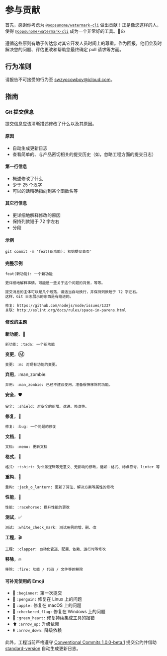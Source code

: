 # 参与贡献

首先，感谢你考虑为 [`@oopsunome/watermark-cli`][@oopsunome/watermark-cli] 做出贡献！正是像您这样的人，使得 [`@oopsunome/watermark-cli`][@oopsunome/watermark-cli] 成为一个非常好的工具。:tada::+1:

[@oopsunome/watermark-cli]: #

遵循这些原则有助于传达您对其它开发人员时间上的尊重。作为回报，他们会及时解决您的问题、评估更改和帮助您最终确定 pull 请求等方面。

## 行为准则

请报告不可接受的行为至 [swzyocowboy@icloud.com][mailto]。

[mailto]: mailto:swzyocowboy@icloud.com

## 指南

### Git 提交信息

提交信息应该清晰描述修改了什么以及其原因。

#### 原因

- 自动生成更新日志
- 查看简单的、与产品密切相关的提交历史（如，忽略工程方面的提交日志）

#### 第一行信息
- 概述修改了什么
- 少于 25 个汉字
- 可以的话精确指向到某个函数名等

#### 其它行信息
- 更详细地解释修改的原因
- 保持列款短于 72 字左右
- 分段

#### 示例
```shell
git commit -m 'feat(新功能): 初始提交首页'
```

#### 完整示例

```txt
feat(新功能): 一个新功能

更详细地解释事情，可能是一些关于这个问题的背景，等等。

提交消息的主体可以是几个段落，请适当自动换行，并保持列款短于 72 字左右。
这样，Git 日志展示的东西是有缩进的。

修复: https://github.com/nodejs/node/issues/1337
关联: http://eslint.org/docs/rules/space-in-parens.html
```

#### 修改的主题

**新功能**，:tada:
```shell
新功能: :tada: 一个新功能
```

**变更**，:m:
```shell
变更: :m: 对现有功能的变更。
```

**弃用**，:man_zombie:
```shell
弃用: :man_zombie: 已经不建议使用，准备很快移除的功能。
```

**安全**，:shield:
```shell
安全: :shield: 对安全的新增、改进、修改等。
```

**修复**，:bug:
```shell
修复: :bug: 一个问题的修复
```

**文档**，:memo:
```shell
文档: :memo: 更新文档
```

**格式**，:tshirt:
```shell
格式: :tshirt: 对业务逻辑等无意义、无影响的修改，诸如：格式、标点符号、linter 等
```

**重构**，:jack_o_lantern:
```shell
重构: :jack_o_lantern: 更新了算法、解决方案等属性的修改
```

**性能**，:racehorse:
```shell
性能: :racehorse: 提升性能的更改
```

**测试**，:white_check_mark:
```shell
测试: :white_check_mark: 测试用例的增、删、改
```

**工程**，:clapper:
```shell
工程: :clapper: 自动化管道、配置、依赖、运行时等修改
```

**移除**，:fire:
```shell
移除: :fire: 功能 / 代码 / 文件等的移除
```

#### 可补充使用的 Emoji

* :beginner: `:beginner:` 第一次提交
* :penguin: `:penguin:` 修复在 Linux 上的问题
* :apple: `:apple:` 修复在 macOS 上的问题
* :checkered_flag: `:checkered_flag:` 修复在 Windows
 上的问题
* :green_heart: `:green_heart:` 修复持续集成工具的报错
* :arrow_up: `:arrow_up:` 升级依赖
* :arrow_down: `:arrow_down:` 降级依赖

此外，工程当前严格遵守 [Conventional Commits 1.0.0-beta.1](https://conventionalcommits.org/) 提交公约并借助 [standard-version](https://github.com/conventional-changelog/standard-version)
 自动生成更新日志。

